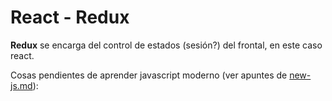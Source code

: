 # React - Redux


**Redux** se encarga del control de estados (sesión?) del frontal, en este caso react.

Cosas pendientes de aprender javascript moderno (ver apuntes de [new-js.md](./new-js.md)): 
